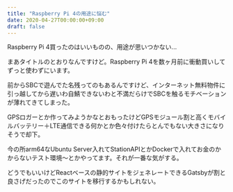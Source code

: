 ```yaml
---
title: "Raspberry Pi 4の用途に悩む"
date: 2020-04-27T00:00:00+09:00
draft: false
---
```


Raspberry Pi 4買ったのはいいものの、用途が思いつかない...

まあタイトルのとおりなんですけど。Raspberry Pi 4を数ヶ月前に衝動買いしてずっと使わずにいます。

前からSBCで遊んでた名残ってのもあるんですけど、インターネット無料物件に引っ越してから遅いわ自鯖できないわと不満だらけでSBCを触るモチベーションが薄れてきてしまった。

GPSロガーとか作ってみようかなとおもったけどGPSモジュール割と高くモバイルバッテリー＋LTE通信できる何かとか色々付けたらとんでもない大きさになりそうで却下。

今の所arm64なUbuntu Server入れてStationAPIとかDockerで入れてお金のかからないテスト環境〜とかやってます。それが一番な気がする。

どうでもいいけどReactベースの静的サイトをジェネレートできるGatsbyが割と良さげだったのでこのサイトを移行するかもしれない。

